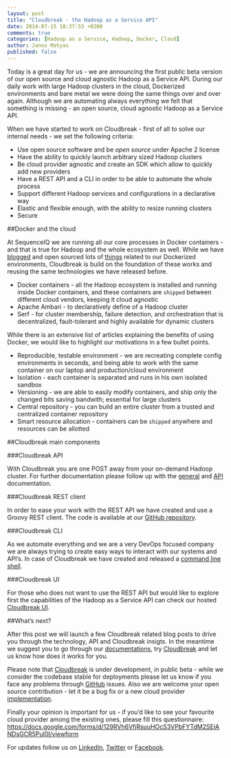 ```yaml
---
layout: post
title: "Cloudbreak - the Hadoop as a Service API"
date: 2014-07-15 18:37:53 +0200
comments: true
categories: [Hadoop as a Service, Hadoop, Docker, Cloud]
author: Janos Matyas
published: false
---
```


Today is a great day for us - we are announcing the first public beta version of our open source and cloud agnostic Hadoop as a Service API. During our daily work with large Hadoop clusters in the cloud, Dockerized environments and bare metal we were doing the same things over and over again. Although we are automating always everything we felt that something is missing - an open source, cloud agnostic Hadoop as a Service API.

When we have started to work on Cloudbreak - first of all to solve our internal needs - we set the following criteria:

* Use open source software and be *open source* under Apache 2 license
* Have the ability to quickly launch arbitrary sized Hadoop clusters
* Be cloud provider agnostic and create an SDK which allow to quickly add new providers
* Have a REST API and a CLI in order to be able to automate the whole process
* Support different Hadoop services and configurations in a declarative way
* Elastic and flexible enough, with the ability to resize running clusters
* Secure

##Docker and the cloud

At SequenceIQ we are running all our core processes in Docker containers - and that is true for Hadoop and the whole ecosystem as well. While we have [blogged](http://blog.sequenceiq.com/blog/2014/06/19/multinode-hadoop-cluster-on-docker/) and open sourced lots of [things](https://hub.docker.com/u/sequenceiq/) related to our Dockerized environments, Cloudbreak is build on the foundation of these works and reusing the same technologies we have released before.

* Docker containers - all the Hadoop ecosystem is installed and running inside Docker containers, and these containers are `shipped` between different cloud vendors, keeping it cloud agnostic
* Apache Ambari - to declaratively define of a Hadoop cluster
* Serf - for cluster membership, failure detection, and orchestration that is decentralized, fault-tolerant and highly available for dynamic clusters

<!-- more -->

While there is an extensive list of articles explaining the benefits of using Docker, we would like to highlight our motivations in a few bullet points.

* Reproducible, testable environment - we are recreating complete config environments in seconds, and being able to work with the same container on our laptop and production/cloud environment
* Isolation - each container is separated and runs in his own isolated sandbox
* Versioning - we are able to easily modify containers, and ship only the changed bits saving bandwith; essential for large clusters
* Central repository - you can build an entire cluster from a trusted and centralized container repository
* Smart resource allocation - containers can be `shipped` anywhere and resources can be allotted


##Cloudbreak main components

###Cloudbreak API

With Cloudbreak you are one POST away from your on-demand Hadoop cluster. For further documentation please follow up with the [general](http://sequenceiq.com/cloudbreak/) and [API](http://docs.cloudbreak.apiary.io/) documentation.

###Cloudbreak REST client

In order to ease your work with the REST API we have created and use a Groovy REST client. The code is available at our [GitHub repository](https://github.com/sequenceiq/cloudbreak-rest-client).

###Cloudbreak CLI

As we automate everything and we are a very DevOps focused company we are always trying to create easy ways to interact with our systems and API’s. In case of Cloudbreak we have created and released a [command line shell](https://github.com/sequenceiq/cloudbreak-shell).

###Cloudbreak UI

For those who does not want to use the REST API but would like to explore first the capabilities of the Hadoop as a Service API can check our hosted [Cloudbreak UI](https://cloudbreak.sequenceiq.com/).

##What’s next?

After this post we will launch a few Cloudbreak related blog posts to drive you through the technology, API and Cloudbreak insigts. In the meantime we suggest you to go through our [documentations](http://sequenceiq.com/cloudbreak/), try [Cloudbreak](http://cloudbreak.sequenceiq.com/) and let us know how does it works for you.

Please note that [Cloudbreak](http://cloudbreak.sequenceiq.com/) is under development, in public beta - while we consider the codebase stable for deployments please let us know if you face any problems through [GitHub](https://github.com/sequenceiq/cloudbreak) issues. Also we are welcome your open source contribution - let it be a bug fix or a new cloud provider [implementation](http://sequenceiq.com/cloudbreak/#add-new-cloud-providers).

Finally your opinion is important for us - if you’d like to see your favourite cloud provider among the existing ones, please fill this questionnaire: https://docs.google.com/forms/d/129RVh6VfjRsuuHOcS3VPbFYTdM2SEjANDsGCR5Pul0I/viewform

For updates follow us on [LinkedIn](https://www.linkedin.com/company/sequenceiq/), [Twitter](https://twitter.com/sequenceiq) or [Facebook](https://www.facebook.com/sequenceiq).


